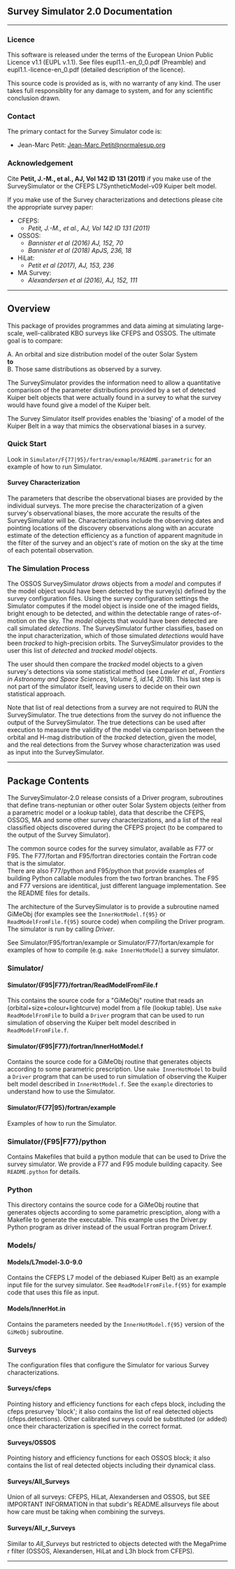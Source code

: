 
## Survey Simulator 2.0  Documentation

---
### Licence
This software is released under the terms of the European Union Public
Licence v1.1 (EUPL v.1.1). See files eupl1.1.-en_0_0.pdf (Preamble) and
eupl1.1.-licence-en_0.pdf (detailed description of the licence).

This source code is provided as is, with no warranty of any kind.  The user takes full responsiblity for any damage to system, and
for any scientific conclusion drawn.


### Contact
The primary contact for the Survey Simulator code is:  
* Jean-Marc Petit: Jean-Marc.Petit@normalesup.org


### Acknowledgement
  

Cite **Petit, J.-M., et al., AJ, Vol 142 ID 131 (2011)** if you make 
use of the SurveySimulator or the CFEPS L7SyntheticModel-v09 Kuiper belt model.

If you make use of the Survey characterizations and detections please cite
the appropriate survey paper:  
* CFEPS:
   * _Petit, J.-M., et al., AJ, Vol 142 ID 131 (2011)_
* OSSOS:
   * _Bannister et al (2016) AJ, 152, 70_  
   * _Bannister et al (2018) ApJS, 236, 18_
* HiLat:
   * _Petit et al (2017), AJ, 153, 236_
* MA Survey:
   * _Alexandersen et al (2016), AJ, 152, 111_

---
## Overview
This package of provides programmes and data aiming at simulating large-scale,
well-calibrated KBO surveys like CFEPS and OSSOS. The ultimate goal is to 
compare:

A. An orbital and size distribution model of the outer Solar System  
**to**  
B. Those same distributions as observed by a survey.  

The SurveySimulator provides the information need to allow a quantitative 
comparison of the parameter distributions provided by a set of
detected Kuiper belt objects that were actually found in a survey to what 
the survey would have found give a model of the Kuiper belt. 

The Survey Simulator itself provides enables the 'biasing' of a model of
the Kuiper Belt in a way that mimics the observational biases in a survey.

### Quick Start
Look in `Simulator/F{77|95}/fortran/exmaple/README.parametric` for an example of how to run Simulator.

####  Survey Characterization
The parameters that describe the observational biases are provided by the
individual surveys. The more precise the characterization of a given survey's
observational biases, the more accurate the results of the SurveySimulator
will be. Characterizations include the observing dates and pointing
locations of the discovery observations along with an accurate
estimate of the detection efficiency as a function of apparent
magnitude in the filter of the survey and an object's rate of motion
on the sky at the time of each potentail observation.

### The Simulation Process
The OSSOS SurveySimulator _draws_ objects from a _model_
and computes if the model object would have been detected by the
survey(s) defined by the survey configuration files. 
Using the survey configuration settings the Simulator computes 
if the model object is inside one of the imaged fields, bright enough to be detected, 
and within the detectable range of rates-of-motion on the sky.
The _model_ objects that would have been detected are call simulated
_detections_.  The SurveySimulator further classifies, based on the 
input characterization, which of those simulated _detections_ would have been
_tracked_ to high-precision orbits.  The SurveySimulator provides to the 
user this list of _detected_ and _tracked_ _model_ objects. 

The user should then compare the _tracked_ model objects to a given survey's
detections via some statistical method (see 
_Lawler et al., Frontiers in Astronomy and Space Sciences, Volume 5, id.14, 2018_). 
This last step is not part of the simulator itself, leaving users to 
decide on their own statistical approach.

Note that list of real detections from a survey are not required to 
RUN the SurveySimulator.  The true detections from the survey do not 
influence the output of the SurveySimulator. The true detections can be used
after execution to measure the validity of the model via comparison 
between the orbital and H-mag distribution of the _tracked_ 
detection, given the model, and the real detections from the Survey whose 
characterization was used as input into the SurveySimulator.

---
## Package Contents  
The SurveySimulator-2.0 release consists of a Driver program, subroutines that
define trans-neptunian or other outer Solar System objects (either from a 
parametric model or a lookup table), data that describe the CFEPS, OSSOS, MA and some other survey 
characterizations, and a list of the real classified objects discovered during 
the CFEPS project (to be compared to the output of the Survey Simulator).

The common source codes for the survey simulator, available as F77 or F95.
The F77/fortan and F95/fortran directories contain the Fortran code that is the simulator.  
There are also F77/python and F95/python that provide examples of building Python callable
modules from the two fortran branches.
The F95 and F77 versions are identitical, just different language implementation.
 See the README files for details.  

The architecture of the SurveySimulator is to provide a subroutine named GiMeObj
(for examples see the `InnerHotModel.f{95}` or `ReadModelFromFile.f{95}` source code)
when compiling the Driver program.  The simulator is run by calling *Driver*.

See Simulator/F95/fortran/example or Simulator/F77/fortan/example for examples of how
to compile (e.g. `make InnerHotModel`) a survey simulator.

### Simulator/
#### Simulator/{F95|F77}/fortran/ReadModelFromFile.f 
This contains the source code for a "GiMeObj" routine that reads 
an (orbital+size+colour+lightcurve) model from a file (lookup table).
Use `make ReadModelFromFile` to build a `Driver` program that can be used 
to run simulation of observing the Kuiper belt model described in `ReadModelFromFile.f`. 
#### Simulator/{F95|F77}/fortran/InnerHotModel.f 
Contains the source code for a GiMeObj routine that generates
objects according to some parametric prescription. 
Use `make InnerHotModel` to build a `Driver` program that can be used 
to run simulation of observing the Kuiper belt model described in `InnerHotModel.f`. 
See the `example` directories to understand how to use the Simulator.

#### Simulator/F{77|95}/fortran/example
Examples of how to run the Simulator.

### Simulator/{F95|F77}/python
Contains Makefiles that build a python module that can be used to Drive the 
survey simulator.  We provide a F77 and F95  module building capacity. 
See `README.python` for details.

### Python
This directory contains the source code for a GiMeObj routine that generates
objects according to some parametric presciption, along with a Makefile to
generate the executable. This example uses the Driver.py Python program as
driver instead of the usual Fortran program Driver.f.

### Models/
#### Models/L7model-3.0-9.0  
Contains the CFEPS L7 model of the debiased Kuiper Belt) as an example input file for 
the survey simulator. See `ReadModelFromFile.f{95}` for example code that uses 
this file as input.
#### Models/InnerHot.in 
Contains the parameters needed by the `InnerHotModel.f{95}` version of the `GiMeObj` 
subroutine.

### Surveys
The configuration files that configure the Simulator for various Survey characterizations. 
#### Surveys/cfeps
Pointing history and efficiency functions for 
each cfeps block, including the cfeps presurvey 'block'; it also contains 
the list of real detected objects (cfeps.detections).  Other calibrated 
surveys could be substituted (or added) once their characterization is 
specified in the correct format.

#### Surveys/OSSOS
Pointing history and efficiency functions for
each OSSOS block; it also contains the list of real detected objects
including their dynamical class.
 
#### Surveys/All_Surveys
Union of all surveys: CFEPS, HiLat, Alexandersen and
OSSOS, but SEE IMPORTANT INFORMATION in that subdir's README.allsurveys file
about how care must be taking when combining the surveys.

#### Surveys/All_r_Surveys
Similar to _All_Surveys_ but restricted to objects detected with the
MegaPrime r filter (OSSOS, Alexandersen, HiLat and L3h block from CFEPS).

---
